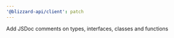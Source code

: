 ```yaml
---
'@blizzard-api/client': patch
---
```


Add JSDoc comments on types, interfaces, classes and functions
